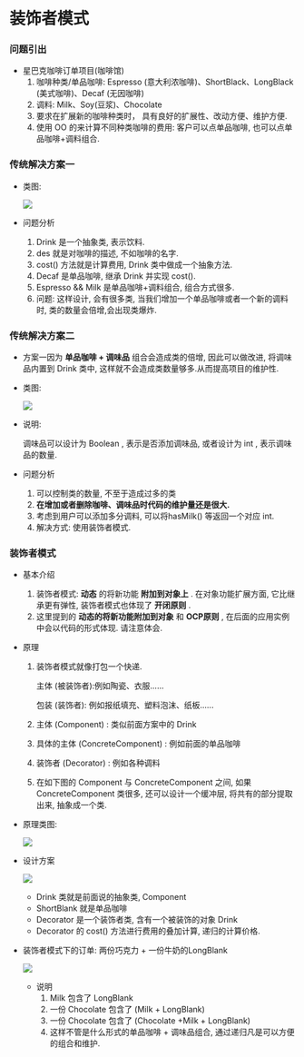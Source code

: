 # 装饰者模式

### 问题引出

* 星巴克咖啡订单项目(咖啡馆)
  1. 咖啡种类/单品咖啡: Espresso (意大利浓咖啡)、ShortBlack、LongBlack (美式咖啡)、Decaf (无因咖啡)
  2. 调料: Milk、Soy(豆浆)、Chocolate
  3. 要求在扩展新的咖啡种类时， 具有良好的扩展性、改动方便、维护方便.
  4. 使用 OO 的来计算不同种类咖啡的费用: 客户可以点单品咖啡, 也可以点单品咖啡+调料组合.



### 传统解决方案一

* 类图:

  ![](E:\笔记\其他\Java设计模式\咖啡问题方案一.png) 

* 问题分析

  1. Drink 是一个抽象类, 表示饮料.
  2. des 就是对咖啡的描述, 不如咖啡的名字.
  3. cost() 方法就是计算费用, Drink 类中做成一个抽象方法.
  4. Decaf 是单品咖啡, 继承 Drink 并实现 cost().
  5. Espresso && Milk 是单品咖啡+调料组合, 组合方式很多.
  6. 问题: 这样设计, 会有很多类, 当我们增加一个单品咖啡或者一个新的调料时, 类的数量会倍增,会出现类爆炸.



### 传统解决方案二

* 方案一因为 **单品咖啡 + 调味品** 组合会造成类的倍增, 因此可以做改进, 将调味品内置到 Drink 类中, 这样就不会造成类数量够多.从而提高项目的维护性.


* 类图:

  ![](E:\笔记\其他\Java设计模式\咖啡问题方案二.png)

* 说明:

  调味品可以设计为 Boolean , 表示是否添加调味品, 或者设计为 int , 表示调味品的数量.

* 问题分析

  1. 可以控制类的数量, 不至于造成过多的类
  2. **在增加或者删除咖啡、调味品时代码的维护量还是很大.**
  3. 考虑到用户可以添加多分调料, 可以将hasMilk() 等返回一个对应 int.
  4. 解决方式: 使用装饰者模式. 



### 装饰者模式

* 基本介绍

  1. 装饰者模式: **动态** 的将新功能 **附加到对象上** . 在对象功能扩展方面, 它比继承更有弹性, 装饰者模式也体现了 **开闭原则** .
  2. 这里提到的 **动态的将新功能附加到对象** 和 **OCP原则** , 在后面的应用实例中会以代码的形式体现. 请注意体会.

* 原理

  1. 装饰者模式就像打包一个快递.

     主体 (被装饰者):例如陶瓷、衣服......

     包装 (装饰者): 例如报纸填充、塑料泡沫、纸板......

  2. 主体 (Component) : 类似前面方案中的 Drink

  3.  具体的主体 (ConcreteComponent) : 例如前面的单品咖啡

  4. 装饰者 (Decorator) : 例如各种调料

  5. 在如下图的 Component 与 ConcreteComponent 之间, 如果 ConcreteComponent 类很多, 还可以设计一个缓冲层, 将共有的部分提取出来, 抽象成一个类.

* 原理类图:

  ![](E:\笔记\其他\Java设计模式\桥接模式原理类图2.png)

* 设计方案

  ![](E:\笔记\其他\Java设计模式\装饰者模式设计方案.png) 

  * Drink 类就是前面说的抽象类, Component
  * ShortBlank 就是单品咖啡
  * Decorator 是一个装饰者类, 含有一个被装饰的对象 Drink
  * Decorator 的 cost() 方法进行费用的叠加计算, 递归的计算价格.

* 装饰者模式下的订单: 两份巧克力 + 一份牛奶的LongBlank

  ![](E:\笔记\其他\Java设计模式\订单例子.png) 

  * 说明
    1. Milk 包含了 LongBlank
    2. 一份 Chocolate 包含了 (Milk + LongBlank)
    3. 一份 Chocolate 包含了 (Chocolate +Milk + LongBlank)
    4. 这样不管是什么形式的单品咖啡 + 调味品组合, 通过递归凡是可以方便的组合和维护.

